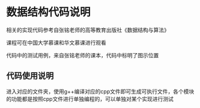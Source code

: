 # 数据结构代码说明

相关的实现代码参考自张铭老师的高等教育出版社《数据结构与算法》

课程可在中国大学慕课和华文慕课进行观看

代码中的测试用例，来自张铭老师的课本，代码中标明了图示位置

## 代码使用说明

进入对应的文件夹，使用g++编译对应的cpp文件即可生成可执行文件，各个模块的功能都是按照cpp文件进行单独编程的，可以单独对某个实现进行测试
